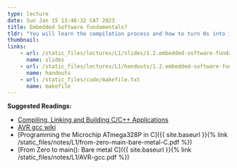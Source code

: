 ```yaml
---
type: lecture
date: Sun Jan 15 13:46:32 CAT 2023
title: Embedded Software fundamentals?
tldr: "You will learn the compilation process and how to turn 0s into 1s."
thumbnail: 
links: 
    - url: /static_files/lectures/L1/slides/1.2.embedded-software-fundamentals.pdf
      name: slides
    - url: /static_files/lectures/L1/handouts/1.2.embedded-software-fundamentals.pdf
      name: handouts
    - url: /static_files/code/makefile.txt
      name: makefile
---
```

**Suggested Readings:**

- [Compiling, Linking and Building C/C++ Applications](https://www3.ntu.edu.sg/home/ehchua/programming/cpp/gcc_make.html)
- [AVR gcc wiki](https://gcc.gnu.org/wiki/avr-gcc)
- [Programming the Microchip ATmega328P in C]({{ site.baseurl }}{% link /static_files/notes/L1/from-zero-main-bare-metal-C.pdf %})
- [From Zero to main(): Bare metal C]({{ site.baseurl }}{% link /static_files/notes/L1/AVR-gcc.pdf %})